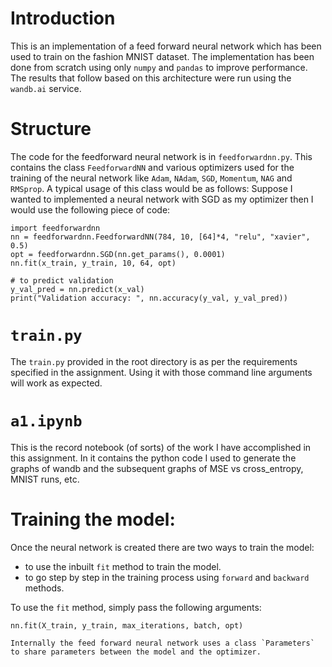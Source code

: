 # Introduction

This is an implementation of a feed forward neural network which has been used to train on the fashion MNIST dataset. The implementation has been done from scratch using only `numpy` and `pandas` to improve performance. The results that follow based on this architecture were run using the `wandb.ai` service.

# Structure

The code for the feedforward neural network is in `feedforwardnn.py`. This contains the class `FeedforwardNN` and various optimizers used for the training of the neural network like `Adam`, `NAdam`, `SGD`, `Momentum`, `NAG` and `RMSprop`. 
A typical usage of this class would be as follows:
Suppose I wanted to implemented a neural network with SGD as my optimizer then I would use the following piece of code:

```
import feedforwardnn
nn = feedforwardnn.FeedforwardNN(784, 10, [64]*4, "relu", "xavier", 0.5)
opt = feedforwardnn.SGD(nn.get_params(), 0.0001)
nn.fit(x_train, y_train, 10, 64, opt)

# to predict validation
y_val_pred = nn.predict(x_val)
print("Validation accuracy: ", nn.accuracy(y_val, y_val_pred))
```

# `train.py`

The `train.py` provided in the root directory is as per the requirements specified in the assignment. Using it with those command line arguments will work as expected.

# `a1.ipynb`

This is the record notebook (of sorts) of the work I have accomplished in this assignment. In it contains the python code I used to generate the graphs of wandb and the subsequent graphs of MSE vs cross_entropy, MNIST runs, etc.

# Training the model:

Once the neural network is created there are two ways to train the model:
- to use the inbuilt `fit` method to train the model.
- to go step by step in the training process using `forward` and `backward` methods.

To use the `fit` method, simply pass the following arguments:
```
nn.fit(X_train, y_train, max_iterations, batch, opt)

Internally the feed forward neural network uses a class `Parameters` to share parameters between the model and the optimizer. 